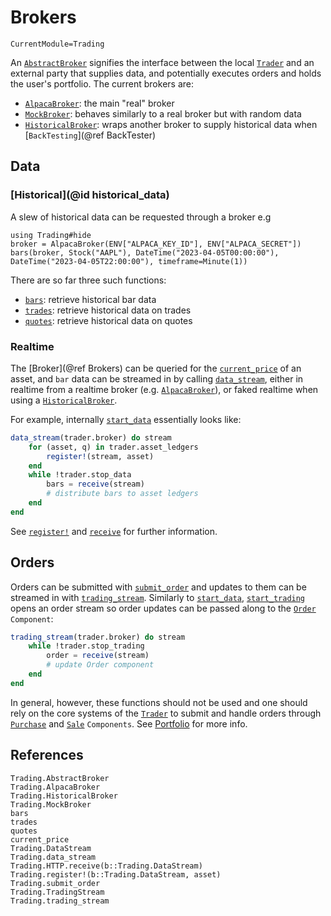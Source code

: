 # Brokers
```@meta
CurrentModule=Trading
```
An [`AbstractBroker`](@ref) signifies the interface between the local [`Trader`](@ref) and an external party that supplies data, and potentially executes orders and holds the user's portfolio.
The current brokers are:
- [`AlpacaBroker`](@ref): the main "real" broker
- [`MockBroker`](@ref): behaves similarly to a real broker but with random data
- [`HistoricalBroker`](@ref): wraps another broker to supply historical data when [`BackTesting`](@ref BackTester)

## Data
### [Historical](@id historical_data)
A slew of historical data can be requested through a broker e.g
```@example
using Trading#hide
broker = AlpacaBroker(ENV["ALPACA_KEY_ID"], ENV["ALPACA_SECRET"])
bars(broker, Stock("AAPL"), DateTime("2023-04-05T00:00:00"), DateTime("2023-04-05T22:00:00"), timeframe=Minute(1))
```

There are so far three such functions:
- [`bars`](@ref): retrieve historical bar data
- [`trades`](@ref): retrieve historical data on trades
- [`quotes`](@ref): retrieve historical data on quotes

### Realtime
The [Broker](@ref Brokers) can be queried for the [`current_price`](@ref) of an asset, and `bar` data can be streamed in 
by calling [`data_stream`](@ref), either in realtime from a realtime broker (e.g. [`AlpacaBroker`](@ref)), or faked realtime when using a [`HistoricalBroker`](@ref).

For example, internally [`start_data`](@ref) essentially looks like:
```julia
data_stream(trader.broker) do stream
    for (asset, q) in trader.asset_ledgers
        register!(stream, asset)
    end
    while !trader.stop_data
        bars = receive(stream)
        # distribute bars to asset ledgers
    end
end
```
See [`register!`](@ref) and [`receive`](@ref) for further information.

## Orders
Orders can be submitted with [`submit_order`](@ref) and updates to them can be streamed in with [`trading_stream`](@ref).
Similarly to [`start_data`](@ref), [`start_trading`](@ref) opens an order stream so order updates can be passed along to the
[`Order`](@ref) `Component`:
```julia
trading_stream(trader.broker) do stream
    while !trader.stop_trading
        order = receive(stream)
        # update Order component
    end
end
```
In general, however, these functions should not be used and one should rely on the core systems of the [`Trader`](@ref) to submit and handle orders through [`Purchase`](@ref) and [`Sale`](@ref) `Components`.
See [Portfolio](@ref) for more info.

## References

```@docs
Trading.AbstractBroker
Trading.AlpacaBroker
Trading.HistoricalBroker
Trading.MockBroker
bars
trades
quotes
current_price
Trading.DataStream
Trading.data_stream
Trading.HTTP.receive(b::Trading.DataStream)
Trading.register!(b::Trading.DataStream, asset)
Trading.submit_order
Trading.TradingStream
Trading.trading_stream
```
